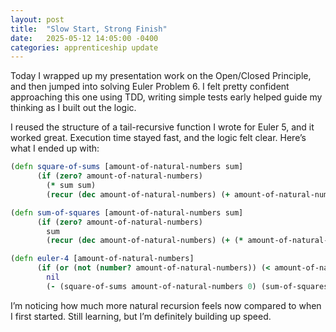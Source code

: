 ```yaml
---
layout: post
title:  "Slow Start, Strong Finish"
date:   2025-05-12 14:05:00 -0400
categories: apprenticeship update
---
```


Today I wrapped up my presentation work on the
Open/Closed Principle, and then jumped into solving
Euler Problem 6. I felt pretty confident approaching
this one using TDD, writing simple tests early
helped guide my thinking as I built out the logic.

I reused the structure of a tail-recursive function
I wrote for Euler 5, and it worked great. Execution time
stayed fast, and the logic felt clear. Here’s what
I ended up with:
```clojure
(defn square-of-sums [amount-of-natural-numbers sum]
      (if (zero? amount-of-natural-numbers)
        (* sum sum)
        (recur (dec amount-of-natural-numbers) (+ amount-of-natural-numbers sum))))

(defn sum-of-squares [amount-of-natural-numbers sum]
      (if (zero? amount-of-natural-numbers)
        sum
        (recur (dec amount-of-natural-numbers) (+ (* amount-of-natural-numbers amount-of-natural-numbers) sum))))

(defn euler-4 [amount-of-natural-numbers]
      (if (or (not (number? amount-of-natural-numbers)) (< amount-of-natural-numbers 0))
        nil
        (- (square-of-sums amount-of-natural-numbers 0) (sum-of-squares amount-of-natural-numbers 0))))
```
I’m noticing how much more natural recursion feels
now compared to when I first started. Still
learning, but I’m definitely building up speed.